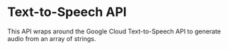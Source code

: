 # Text-to-Speech API

This API wraps around the Google Cloud Text-to-Speech API to generate audio
from an array of strings.
